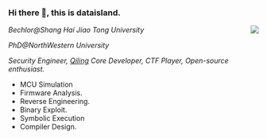 ### Hi there 👋, this is dataisland.

<img align="right" src="https://github-readme-stats.vercel.app/api?username=cla7aye15I4nd&count_private=true&theme=buefy&show_icons=true&include_all_commits=true"/>

*Bechlor@Shang Hai Jiao Tong University*

*PhD@NorthWestern University*

*Security Engineer, [Qiling](https://github.com/qilingframework/qiling) Core Developer, CTF Player, Open-source enthusiast.*

- MCU Simulation
- Firmware Analysis. 
- Reverse Engineering. 
- Binary Exploit.
- Symbolic Execution
- Compiler Design.


<!--
**cla7aye15I4nd/cla7aye15I4nd** is a ✨ _special_ ✨ repository because its `README.md` (this file) appears on your GitHub profile.

Here are some ideas to get you started:

- 🔭 I’m currently working on ...
- 🌱 I’m currently learning ...
- 👯 I’m looking to collaborate on ...
- 🤔 I’m looking for help with ...
- 💬 Ask me about ...
- 📫 How to reach me: ...
- 😄 Pronouns: ...
- ⚡ Fun fact: ...
-->
